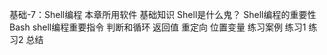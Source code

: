 基础-7：Shell编程
本章所用软件
基础知识
	Shell是什么鬼？
Shell编程的重要性
Bash shell编程重要指令
判断和循环
返回值
	重定向
位置变量
练习案例
练习1
练习2
总结

